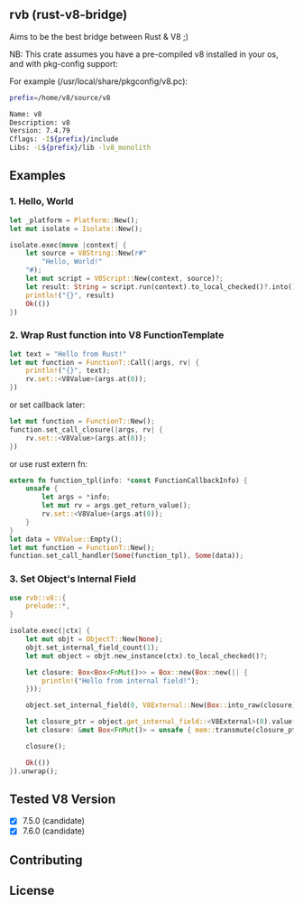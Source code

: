 ## rvb (rust-v8-bridge)

Aims to be the best bridge between Rust & V8 ;)

NB: This crate assumes you have a pre-compiled v8 installed in your os, and with pkg-config support:

For example (/usr/local/share/pkgconfig/v8.pc):

```sh
prefix=/home/v8/source/v8

Name: v8
Description: v8
Version: 7.4.79
Cflags: -I${prefix}/include
Libs: -L${prefix}/lib -lv8_monolith
```


## Examples

### 1. Hello, World

```rust
let _platform = Platform::New();
let mut isolate = Isolate::New();

isolate.exec(move |context| {
    let source = V8String::New(r#"
        "Hello, World!"
    "#);
    let mut script = V8Script::New(context, source)?;
    let result: String = script.run(context).to_local_checked()?.into();
    println!("{}", result)
    Ok(())
})
```

### 2. Wrap Rust function into V8 FunctionTemplate

```rust
let text = "Hello from Rust!"
let mut function = FunctionT::Call(|args, rv| {
    println!("{}", text);
    rv.set::<V8Value>(args.at(0));
})
```

or set callback later:

```rust
let mut function = FunctionT::New();
function.set_call_closure(|args, rv| {
    rv.set::<V8Value>(args.at(0));
})
```

or use rust extern fn:

```rust
extern fn function_tpl(info: *const FunctionCallbackInfo) {
    unsafe {
        let args = *info;
        let mut rv = args.get_return_value();
        rv.set::<V8Value>(args.at(0));
    }
}
let data = V8Value::Empty();
let mut function = FunctionT::New();
function.set_call_handler(Some(function_tpl), Some(data));
```

### 3. Set Object's Internal Field

```rust
use rvb::v8::{
    prelude::*,
}

isolate.exec(|ctx| {
    let mut objt = ObjectT::New(None);
    objt.set_internal_field_count(1);
    let mut object = objt.new_instance(ctx).to_local_checked()?;

    let closure: Box<Box<FnMut()>> = Box::new(Box::new(|| {
        println!("Hello from internal field!");
    }));

    object.set_internal_field(0, V8External::New(Box::into_raw(closure) as *mut ::std::ffi::c_void));

    let closure_ptr = object.get_internal_field::<V8External>(0).value();
    let closure: &mut Box<FnMut()> = unsafe { mem::transmute(closure_ptr) };

    closure();

    Ok(())
}).unwrap();
```

## Tested V8 Version

- [x] 7.5.0 (candidate)
- [x] 7.6.0 (candidate)

## Contributing

## License
